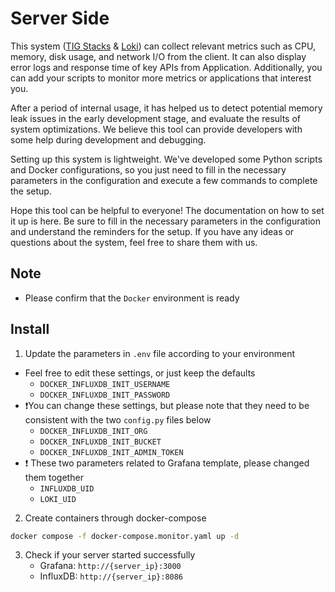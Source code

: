 # Server Side

This system ([TIG Stacks](https://www.influxdata.com/blog/tig-stack-iiot-ot/) & [Loki](https://grafana.com/docs/loki/latest/)) can collect relevant metrics such as CPU, memory, disk usage, and network I/O from the client. It can also display error logs and response time of key APIs from Application. Additionally, you can add your scripts to monitor more metrics or applications that interest you.

After a period of internal usage, it has helped us to detect potential memory leak issues in the early development stage, and evaluate the results of system optimizations. We believe this tool can provide developers with some help during development and debugging.

Setting up this system is lightweight. We've developed some Python scripts and Docker configurations, so you just need to fill in the necessary parameters in the configuration and execute a few commands to complete the setup.

Hope this tool can be helpful to everyone! The documentation on how to set it up is here. Be sure to fill in the necessary parameters in the configuration and understand the reminders for the setup. If you have any ideas or questions about the system, feel free to share them with us.

## Note
- Please confirm that the `Docker` environment is ready

## Install
1. Update the parameters in `.env` file according to your environment
- Feel free to edit these settings, or just keep the defaults
    - `DOCKER_INFLUXDB_INIT_USERNAME`
    - `DOCKER_INFLUXDB_INIT_PASSWORD`
- ❗️You can change these settings, but please note that they need to be consistent with the two `config.py` files below
    - `DOCKER_INFLUXDB_INIT_ORG`
    - `DOCKER_INFLUXDB_INIT_BUCKET`
    - `DOCKER_INFLUXDB_INIT_ADMIN_TOKEN`
- ❗️ These two parameters related to Grafana template, please changed them together
    - `INFLUXDB_UID`
    - `LOKI_UID`
2. Create containers through docker-compose
```bash
docker compose -f docker-compose.monitor.yaml up -d
```
3. Check if your server started successfully
    - Grafana: `http://{server_ip}:3000`
    - InfluxDB: `http://{server_ip}:8086` 